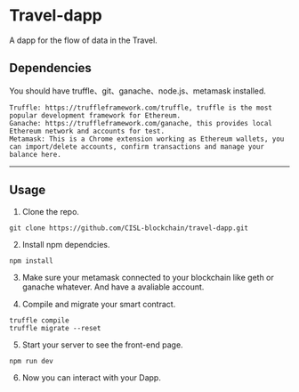 # Travel-dapp
A dapp for the flow of data in the Travel.
## Dependencies
You should have truffle、git、ganache、node.js、metamask installed.
```
Truffle: https://truffleframework.com/truffle, truffle is the most popular development framework for Ethereum.
Ganache: https://truffleframework.com/ganache, this provides local Ethereum network and accounts for test.
Metamask: This is a Chrome extension working as Ethereum wallets, you can import/delete accounts, confirm transactions and manage your balance here.
```
<hr>

## Usage
1. Clone the repo.

```
git clone https://github.com/CISL-blockchain/travel-dapp.git
```

2. Install npm dependcies.

```
npm install
```

3. Make sure your metamask connected to your blockchain like geth or ganache whatever. And have a avaliable account.

4. Compile and migrate your smart contract.
```
truffle compile
truffle migrate --reset
```
5. Start your server to see the front-end page.
```
npm run dev
```

6. Now you can interact with your Dapp.
